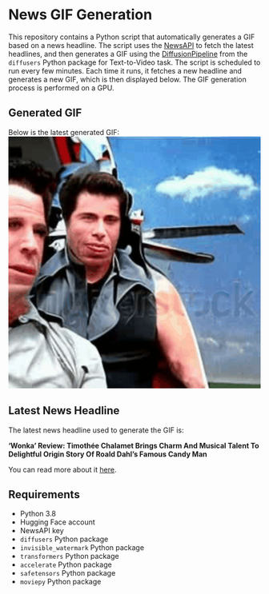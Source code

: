 # News GIF Generation
This repository contains a Python script that automatically generates a GIF based on a news headline. The script uses the [NewsAPI](https://newsapi.org/) to fetch the latest headlines, and then generates a GIF using the [DiffusionPipeline](https://github.com/huggingface/diffusers) from the `diffusers` Python package for Text-to-Video task.
The script is scheduled to run every few minutes. Each time it runs, it fetches a new headline and generates a new GIF, which is then displayed below. The GIF generation process is performed on a GPU.

## Generated GIF
Below is the latest generated GIF:
![Generated GIF](output.gif?raw=true&v=1701830497)

## Latest News Headline
The latest news headline used to generate the GIF is:

**‘Wonka’ Review: Timothée Chalamet Brings Charm And Musical Talent To Delightful Origin Story Of Roald Dahl’s Famous Candy Man**

You can read more about it [here](https://deadline.com/2023/12/wonka-review-timothee-chalamet-brings-charm-musical-talent-origin-story-roald-dahls-classic-1235650170/).

## Requirements
- Python 3.8
- Hugging Face account
- NewsAPI key
- `diffusers` Python package
- `invisible_watermark` Python package
- `transformers` Python package
- `accelerate` Python package
- `safetensors` Python package
- `moviepy` Python package
